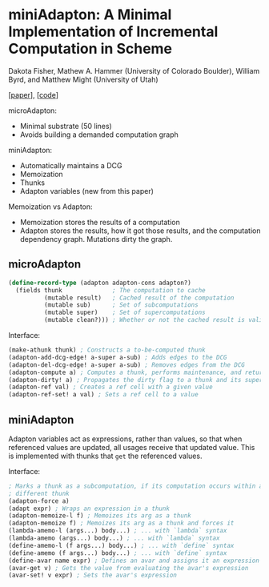 # miniAdapton: A Minimal Implementation of Incremental Computation in Scheme

Dakota Fisher, Mathew A. Hammer (University of Colorado Boulder), William Byrd,
and Matthew Might (University of Utah)

[[paper](https://arxiv.org/abs/1609.05337)],
[[code](https://github.com/fisherdj/miniAdapton)]

microAdapton:
- Minimal substrate (50 lines)
- Avoids building a demanded computation graph

miniAdapton:
- Automatically maintains a DCG
- Memoization
- Thunks
- Adapton variables (new from this paper)

Memoization vs Adapton:
- Memoization stores the results of a computation
- Adapton stores the results, how it got those results, and the computation
  dependency graph. Mutations dirty the graph.

## microAdapton

```scheme
(define-record-type (adapton adapton-cons adapton?)
  (fields thunk              ; The computation to cache
          (mutable result)   ; Cached result of the computation
          (mutable sub)      ; Set of subcomputations
          (mutable super)    ; Set of supercomputations
          (mutable clean?))) ; Whether or not the cached result is valid
```

Interface:

```scheme
(make-athunk thunk) ; Constructs a to-be-computed thunk
(adapton-add-dcg-edge! a-super a-sub) ; Adds edges to the DCG
(adapton-del-dcg-edge! a-super a-sub) ; Removes edges from the DCG
(adapton-compute a) ; Computes a thunk, performs maintenance, and returns its value
(adapton-dirty! a) ; Propagates the dirty flag to a thunk and its supercomputations
(adapton-ref val) ; Creates a ref cell with a given value
(adapton-ref-set! a val) ; Sets a ref cell to a value
```

## miniAdapton

Adapton variables act as expressions, rather than values, so that when
referenced values are updated, all usages receive that updated value. This is
implemented with thunks that `get` the referenced values.

Interface:

```scheme
; Marks a thunk as a subcomputation, if its computation occurs within a
; different thunk
(adapton-force a)
(adapt expr) ; Wraps an expression in a thunk
(adapton-memoize-l f) ; Memoizes its arg as a thunk
(adapton-memoize f) ; Memoizes its arg as a thunk and forces it
(lambda-amemo-l (args...) body...) ; ... with `lambda` syntax
(lambda-amemo (args...) body...) ; ... with `lambda` syntax
(define-amemo-l (f args...) body...) ; ... with `define` syntax
(define-amemo (f args...) body...) ; ... with `define` syntax
(define-avar name expr) ; Defines an avar and assigns it an expression
(avar-get v) ; Gets the value from evaluating the avar's expression
(avar-set! v expr) ; Sets the avar's expression
```
